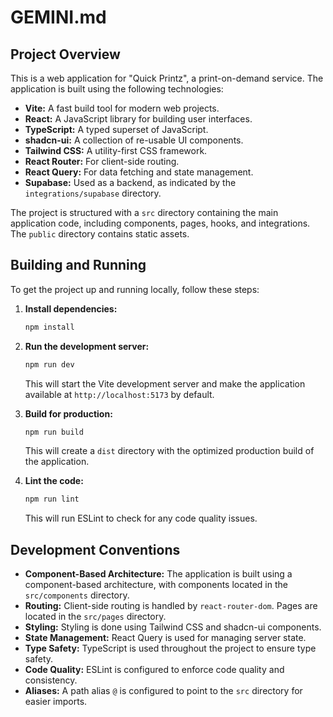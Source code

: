 # GEMINI.md

## Project Overview

This is a web application for "Quick Printz", a print-on-demand service. The application is built using the following technologies:

*   **Vite:** A fast build tool for modern web projects.
*   **React:** A JavaScript library for building user interfaces.
*   **TypeScript:** A typed superset of JavaScript.
*   **shadcn-ui:** A collection of re-usable UI components.
*   **Tailwind CSS:** A utility-first CSS framework.
*   **React Router:** For client-side routing.
*   **React Query:** For data fetching and state management.
*   **Supabase:** Used as a backend, as indicated by the `integrations/supabase` directory.

The project is structured with a `src` directory containing the main application code, including components, pages, hooks, and integrations. The `public` directory contains static assets.

## Building and Running

To get the project up and running locally, follow these steps:

1.  **Install dependencies:**
    ```bash
    npm install
    ```

2.  **Run the development server:**
    ```bash
    npm run dev
    ```
    This will start the Vite development server and make the application available at `http://localhost:5173` by default.

3.  **Build for production:**
    ```bash
    npm run build
    ```
    This will create a `dist` directory with the optimized production build of the application.

4.  **Lint the code:**
    ```bash
    npm run lint
    ```
    This will run ESLint to check for any code quality issues.

## Development Conventions

*   **Component-Based Architecture:** The application is built using a component-based architecture, with components located in the `src/components` directory.
*   **Routing:** Client-side routing is handled by `react-router-dom`. Pages are located in the `src/pages` directory.
*   **Styling:** Styling is done using Tailwind CSS and shadcn-ui components.
*   **State Management:** React Query is used for managing server state.
*   **Type Safety:** TypeScript is used throughout the project to ensure type safety.
*   **Code Quality:** ESLint is configured to enforce code quality and consistency.
*   **Aliases:** A path alias `@` is configured to point to the `src` directory for easier imports.

